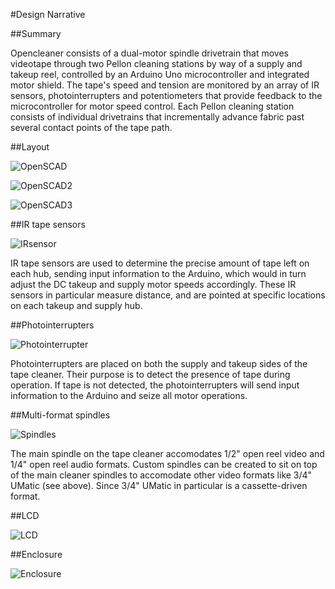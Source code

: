 #Design Narrative

##Summary

Opencleaner consists of a dual-motor spindle drivetrain that moves videotape through two Pellon cleaning stations by way of a supply and takeup reel, controlled by an Arduino Uno microcontroller and integrated motor shield. The tape's speed and tension are monitored by an array of IR sensors, photointerrupters and potentiometers that provide feedback to the microcontroller for motor speed control. Each Pellon cleaning station consists of individual drivetrains that incrementally advance fabric past several contact points of the tape path. 

##Layout

![OpenSCAD](https://github.com/epiil/open-cleaner/blob/master/photos/opencleaner_OpenSCAD_front.png)

![OpenSCAD2](https://github.com/epiil/open-cleaner/blob/master/photos/tapecleanerlayout.png)

![OpenSCAD3](https://github.com/epiil/open-cleaner/blob/master/photos/TapeEnclosureLayout.png)

##IR tape sensors

![IRsensor](https://github.com/epiil/open-cleaner/blob/master/photos/opencleaner_IR_sensors.jpg)

IR tape sensors are used to determine the precise amount of tape left on each hub, sending input information to the Arduino, which would in turn adjust the DC takeup and supply motor speeds accordingly. These IR sensors in particular measure distance, and are pointed at specific locations on each takeup and supply hub. 

##Photointerrupters

![Photointerrupter](https://github.com/epiil/open-cleaner/blob/master/photos/opencleaner_photointerrupter.jpg)

Photointerrupters are placed on both the supply and takeup sides of the tape cleaner. Their purpose is to detect the presence of tape during operation. If tape is not detected, the photointerrupters will send input information to the Arduino and seize all motor operations. 

##Multi-format spindles

![Spindles](https://github.com/epiil/open-cleaner/blob/master/photos/20150115_UMatic_spindletakeup.JPG)

The main spindle on the tape cleaner accomodates 1/2" open reel video and 1/4" open reel audio formats. Custom spindles can be created to sit on top of the main cleaner spindles to accomodate other video formats like 3/4" UMatic (see above). Since 3/4" UMatic in particular is a cassette-driven format. 

##LCD

![LCD](https://github.com/epiil/open-cleaner/blob/master/photos/opencleaner_LCD.jpg)

##Enclosure

![Enclosure](https://github.com/epiil/open-cleaner/blob/master/photos/opencleaner_enclosure.jpg)

